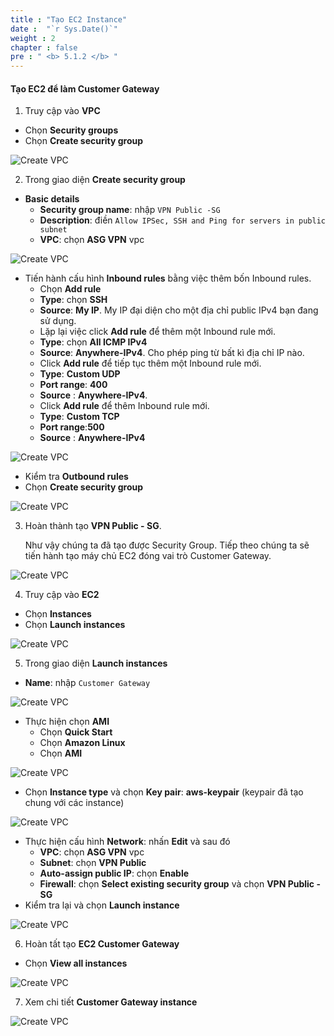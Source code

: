 ```yaml
---
title : "Tạo EC2 Instance"
date :  "`r Sys.Date()`" 
weight : 2
chapter : false
pre : " <b> 5.1.2 </b> "
---
```


#### Tạo EC2 để làm Customer Gateway

1. Truy cập vào **VPC**

- Chọn **Security groups**
- Chọn **Create security group**

![Create VPC](/images/5-CreateVPNenv/5.2-ec2vpn/0001-ec2vpn.png?featherlight=false&width=90pc)

2. Trong giao diện **Create security group**
- **Basic details**
	- **Security group name**: nhập `VPN Public -SG`
	- **Description**: điền `Allow IPSec, SSH and Ping for servers in public subnet`
	- **VPC**: chọn **ASG VPN** vpc


![Create VPC](/images/5-CreateVPNenv/5.2-ec2vpn/0002-ec2vpn.png?featherlight=false&width=90pc)

- Tiến hành cấu hình **Inbound rules** bằng việc thêm bốn Inbound rules.
	- Chọn **Add rule**
	- **Type**: chọn **SSH** 
	- **Source**: **My IP**. My IP đại diện cho một địa chỉ public IPv4 bạn đang sử dụng.
	- Lặp lại việc click **Add rule** để thêm một Inbound rule mới.
	- **Type**: chọn **All ICMP IPv4**  
	- **Source**: **Anywhere-IPv4**. Cho phép ping từ bất kì địa chỉ IP nào.
	- Click **Add rule** để tiếp tục thêm một Inbound rule mới.
	- **Type**: **Custom UDP** 
	- **Port range**: **400** 
	- **Source** : **Anywhere-IPv4**.
	- Click **Add rule** để thêm Inbound rule mới.
	- **Type**: **Custom TCP** 
	- **Port range**:**500** 
	- **Source** : **Anywhere-IPv4**

![Create VPC](/images/5-CreateVPNenv/5.2-ec2vpn/0003-ec2vpn.png?featherlight=false&width=90pc)

- Kiểm tra **Outbound rules** 
- Chọn **Create security group**


![Create VPC](/images/5-CreateVPNenv/5.2-ec2vpn/0004-ec2vpn.png?featherlight=false&width=90pc)

3. Hoàn thành tạo **VPN Public - SG**. 
   
	Như vậy chúng ta đã tạo được Security Group. Tiếp theo chúng ta sẽ tiến hành tạo máy chủ EC2 đóng vai trò Customer Gateway.

![Create VPC](/images/5-CreateVPNenv/5.2-ec2vpn/0005-ec2vpn.png?featherlight=false&width=90pc)

4. Truy cập vào **EC2**

- Chọn **Instances**
- Chọn **Launch instances**

![Create VPC](/images/5-CreateVPNenv/5.2-ec2vpn/0006-ec2vpn.png?featherlight=false&width=90pc)

5. Trong giao diện **Launch instances**

- **Name**: nhập `Customer Gateway`

![Create VPC](/images/5-CreateVPNenv/5.2-ec2vpn/0007-ec2vpn.png?featherlight=false&width=90pc)

- Thực hiện chọn **AMI**
	- Chọn **Quick Start**
	- Chọn **Amazon Linux**
	- Chọn **AMI**

![Create VPC](/images/5-CreateVPNenv/5.2-ec2vpn/0008-ec2vpn.png?featherlight=false&width=90pc)

- Chọn **Instance type** và chọn **Key pair**: **aws-keypair** (keypair đã tạo chung với các instance)

![Create VPC](/images/5-CreateVPNenv/5.2-ec2vpn/0009-ec2vpn.png?featherlight=false&width=90pc)

- Thực hiện cấu hình **Network**: nhấn **Edit** và sau đó
	- **VPC**: chọn **ASG VPN** vpc
	- **Subnet**: chọn **VPN Public**
	- **Auto-assign public IP**: chọn **Enable**
	- **Firewall**:  chọn **Select existing security group** và chọn **VPN Public - SG**
- Kiểm tra lại và chọn **Launch instance**

![Create VPC](/images/5-CreateVPNenv/5.2-ec2vpn/00010-ec2vpn.png?featherlight=false&width=90pc)

6. Hoàn tất tạo **EC2 Customer Gateway**

- Chọn **View all instances**

![Create VPC](/images/5-CreateVPNenv/5.2-ec2vpn/00011-ec2vpn.png?featherlight=false&width=90pc)

7. Xem chi tiết **Customer Gateway instance**


![Create VPC](/images/5-CreateVPNenv/5.2-ec2vpn/00012-ec2vpn.png?featherlight=false&width=90pc)
